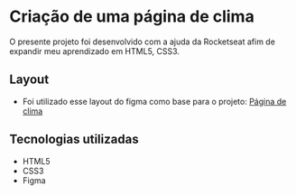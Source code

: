 # Criação de uma página de clima
O presente projeto foi desenvolvido com a ajuda da Rocketseat afim de expandir meu aprendizado em HTML5, CSS3.

## Layout
- Foi utilizado esse layout do figma como base para o projeto: [Página de clima](https://www.figma.com/community/file/1215291914714743267)

## Tecnologias utilizadas
- HTML5
- CSS3
- Figma